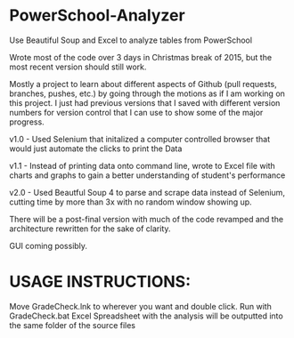 # PowerSchool-Analyzer
Use Beautiful Soup and Excel to analyze tables from PowerSchool

Wrote most of the code over 3 days in Christmas break of 2015, but the most recent version should still work.

Mostly a project to learn about different aspects of Github (pull requests, branches, pushes, etc.) by going through the motions as if I am working on this project. I just had previous versions that I saved with different version numbers for version control that I can use to show some of the major progress.

v1.0 - Used Selenium that initalized a computer controlled browser that would just automate the clicks to print the Data

v1.1 - Instead of printing data onto command line, wrote to Excel file with charts and graphs to gain a better understanding of student's performance

v2.0 - Used Beautful Soup 4 to parse and scrape data instead of Selenium, cutting time by more than 3x with no random window showing up.

There will be a post-final version with much of the code revamped and the architecture rewritten for the sake of clarity.

GUI coming possibly.



# USAGE INSTRUCTIONS:

Move GradeCheck.lnk to wherever you want and double click.
Run with GradeCheck.bat
Excel Spreadsheet with the analysis will be outputted into the same folder of the source files